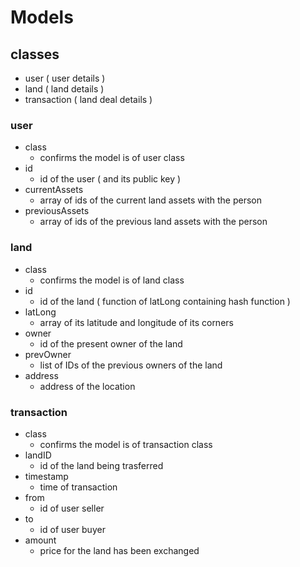 # Models

## classes
* user ( user details )
* land ( land details )
* transaction ( land deal details )

### user
* class
    + confirms the model is of user class
* id
    + id of the user ( and its public key )
* currentAssets
    + array of ids of the current land assets with the person
* previousAssets
    + array of ids of the previous land assets with the person

### land
* class
    + confirms the model is of land class
* id
    + id of the land (  function of latLong containing hash function )
* latLong
    + array of its latitude and longitude of its corners
* owner
    + id of the present owner of the land
* prevOwner
    + list of IDs of the previous owners of the land
* address 
    + address of the location   

### transaction
* class
    + confirms the model is of transaction class
* landID
    + id of the land being trasferred 
* timestamp
    + time of transaction
* from
    + id of user seller
* to
    + id of user buyer
* amount
    + price for the land has been exchanged
